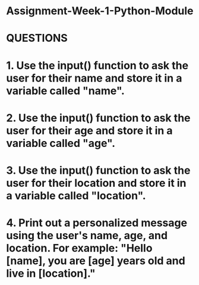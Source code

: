 # Assignment-Week-1-Python-Module
# QUESTIONS
# 1. Use the input() function to ask the user for their name and store it in a variable called "name".
# 2. Use the input() function to ask the user for their age and store it in a variable called "age".
# 3. Use the input() function to ask the user for their location and store it in a variable called "location".
# 4. Print out a personalized message using the user's name, age, and location. For example: "Hello [name], you are [age] years old and live in [location]."
